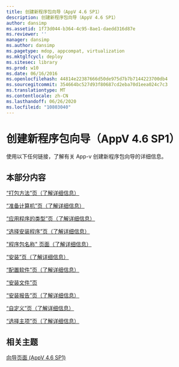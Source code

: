 ```yaml
---
title: 创建新程序包向导（AppV 4.6 SP1）
description: 创建新程序包向导（AppV 4.6 SP1）
author: dansimp
ms.assetid: 1f73d044-b364-4c95-8ae1-daedd316d87e
ms.reviewer: ''
manager: dansimp
ms.author: dansimp
ms.pagetype: mdop, appcompat, virtualization
ms.mktglfcycl: deploy
ms.sitesec: library
ms.prod: w10
ms.date: 06/16/2016
ms.openlocfilehash: 44814e22387666d50de975d7b7b7144223700db4
ms.sourcegitcommit: 354664bc527d93f80687cd2eba70d1eea024c7c3
ms.translationtype: MT
ms.contentlocale: zh-CN
ms.lasthandoff: 06/26/2020
ms.locfileid: "10803040"
---
```

# 创建新程序包向导（AppV 4.6 SP1）


使用以下任何链接，了解有关 App-v 创建新程序包向导的详细信息。

## 本部分内容


<a href="" id="packaging-method-page--learn-more-"></a>[“打包方法”页（了解详细信息）](packaging-method-page--learn-more-.md)  

<a href="" id="prepare-computer-page--learn-more-"></a>[“准备计算机”页（了解详细信息）](prepare-computer-page--learn-more-.md)  

<a href="" id="type-of-application-page--learn-more-"></a>[“应用程序的类型”页（了解详细信息）](type-of-application-page--learn-more-.md)  

<a href="" id="select-installer-page--learn-more-"></a>[“选择安装程序”页（了解详细信息）](select-installer-page--learn-more-.md)  

<a href="" id="package-name-page---learn-more-"></a>["程序包名称" 页面（了解详细信息）](package-name-page---learn-more-.md)  

<a href="" id="installation-page--learn-more-"></a>[“安装”页（了解详细信息）](installation-page--learn-more-.md)  

<a href="" id="configure-software-page--learn-more-"></a>[“配置软件”页（了解详细信息）](configure-software-page--learn-more-.md)  

<a href="" id="installation-files-page"></a>[“安装文件”页](installation-files-page.md)  

<a href="" id="installation-report-page--learn-more-"></a>[“安装报告”页（了解详细信息）](installation-report-page--learn-more-.md)  

<a href="" id="customize-page--learn-more-"></a>[“自定义”页（了解详细信息）](customize-page--learn-more-.md)  

<a href="" id="select-primary-page--learn-more-"></a>[“选择主项”页（了解详细信息）](select-primary-page--learn-more-.md)  

## 相关主题


[向导页面 (AppV 4.6 SP1)](wizard-pages--appv-46-sp1-.md)

 

 





